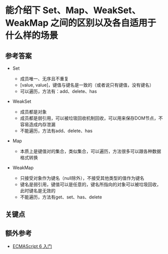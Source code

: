 # 能介绍下 Set、Map、WeakSet、WeakMap 之间的区别以及各自适用于什么样的场景

## 参考答案

* Set
  * 成员唯一、无序且不重复
  * [value, value]，键值与键名是一致的（或者说只有键值，没有键名）
  * 可以遍历，方法有：add、delete、has

* WeakSet
  * 成员都是对象
  * 成员都是弱引用，可以被垃圾回收机制回收，可以用来保存DOM节点，不容易造成内存泄漏
  * 不能遍历，方法有add、delete、has

* Map
  * 本质上是键值对的集合，类似集合，可以遍历，方法很多可以跟各种数据格式转换

* WeakMap
  * 只接受对象作为键名（null除外），不接受其他类型的值作为键名
  * 键名是弱引用，键值可以是任意的，键名所指向的对象可以被垃圾回收，此时键名是无效的
  * 不能遍历，方法有get、set、has、delete

## 关键点

## 额外参考

* [ECMAScript 6 入门](http://es6.ruanyifeng.com/#docs/set-map/)

<!-- tags: (javascript) -->
